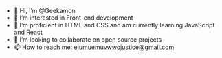 - 👋 Hi, I’m @Geekamon
- 👀 I’m interested in Front-end development
- 🌱 I’m proficient in HTML and CSS and am currently learning JavaScript and React
- 💞️ I’m looking to collaborate on open source projects
- 📫 How to reach me: ejumuemuvwwojustice@gmail.com

<!---
Geekamon/Geekamon is a ✨ special ✨ repository because its `README.md` (this file) appears on your GitHub profile.
You can click the Preview link to take a look at your changes.
--->
